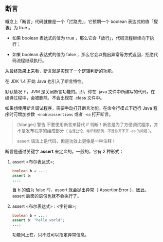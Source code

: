 ## 断言

概念上「断言」代码就像是一个「拦路虎」，它预期一个 boolean 表达式的值「**应该**」为 true 。

- 如果 boolean 表达式的值为 true ，那么它会「放行」，代码流程继续向下执行；

- 如果 boolean 表达式的值为 false ，那么它会以抛出异常等方式返回，拒绝代码流程继续执行。

从最终效果上来看，断言就是实现了一个逻辑判断的功能。

在 JDK 1.4 开始 Java 也引入了断言特性。

默认情况下，JVM 是关闭断言功能的。即，你在 .java 文件中所编写的代码，在编译过程中，会被删除，不会出现在 .class 文件中。

如果想使用断言调试程序，需要手动打开断言功能。在命令行模式下运行 Java 程序时可增加参数 `-enableassertions` 或者 `-ea` 打开断言。

> [!danger] 警告
> 不要使用断言来替代 if 判断！断言是为了方便调试程序，并不是发布程序的组成部分<small>（ 这是公论、常识和惯例，不是你开不开 -ea 的问题 ）</small>。
> 
> assert 语法上是代码，但是功效上更像是一种注释！

断言是通过关键字 **assert** 来定义的，一般的，它有 2 种形式：

1. assert \<布尔表达式>;

    ```java
    boolean b = ...; 
    assert b;
    ...;
    ```

    当 b 的值为 false 时，assert 就会抛出异常（ AssertionError ），因此，assert 后面的语句也就不会执行了。

2. assert \<布尔表达式> : \<字符串>;

    ```java
    boolean b = ...;  
    assert b: "hello world";
    ...;
    ```

    功能同上在，只不过可以指定异常信息。
